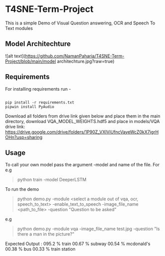 # T4SNE-Term-Project

This is a simple Demo of Visual Question answering, OCR and Speech To Text modules

## Model Architechture

![alt text](https://github.com/NamanPaharia/T4SNE-Term-Project/blob/main/model architechture.jpg?raw=true)


## Requirements

For installing requirements run - 
```

pip install -r requirements.txt
pipwin install PyAudio

```
Download all folders from drive link given below and place them in the main directory, download VQA_MODEL_WEIGHTS.hdf5 and place in models/VQA  
drive link: https://drive.google.com/drive/folders/1P90Z_VXlViUfncVayeWcZ0kX7igrHOHn?usp=sharing

## Usage
To call your own model pass the argument -model and name of the file. For e.g

> python train -model DeeperLSTM

To run the demo

> python demo.py -module <select a module out of vqa, ocr, speech_to_text> -enable_text_to_speech  <set True to get speech output> -image_file_name <path_to_file> -question "Question to be asked"

e.g 

> python demo.py -module vqa -image_file_name test.jpg -question "Is there a man in the picture?"

Expected Output :
095.2 %  train
00.67 %  subway
00.54 %  mcdonald's
00.38 %  bus
00.33 %  train station
